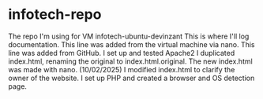 # infotech-repo
The repo I'm using for VM infotech-ubuntu-devinzant
This is where I'll log documentation.
This line was added from the virtual machine via nano.
This line was added from GitHub.
I set up and tested Apache2
I duplicated index.html, renaming the original to index.html.original. The new index.html was made with nano. (10/02/2025)
I modified index.html to clarify the owner of the website.
I set up PHP and created a browser and OS detection page.
